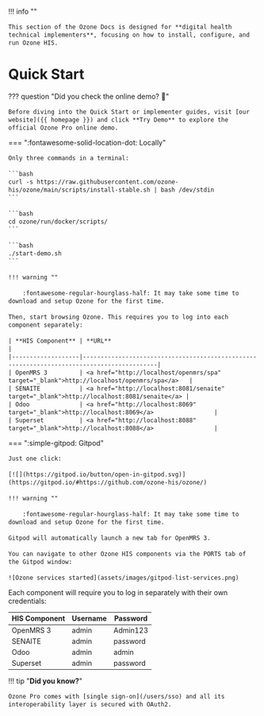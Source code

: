 !!! info ""

    This section of the Ozone Docs is designed for **digital health technical implementers**, focusing on how to install, configure, and run Ozone HIS.

# Quick Start

??? question "Did you check the online demo? :thinking:"

    Before diving into the Quick Start or implementer guides, visit [our website]({{ homepage }}) and click **Try Demo** to explore the official Ozone Pro online demo.

=== ":fontawesome-solid-location-dot: Locally"

    Only three commands in a terminal:

    ```bash
    curl -s https://raw.githubusercontent.com/ozone-his/ozone/main/scripts/install-stable.sh | bash /dev/stdin
    ```

    ```bash
    cd ozone/run/docker/scripts/
    ```

    ```bash
    ./start-demo.sh
    ```

    !!! warning ""

        :fontawesome-regular-hourglass-half: It may take some time to download and setup Ozone for the first time.

    Then, start browsing Ozone. This requires you to log into each component separately:

    | **HIS Component** | **URL**                                                                                   |
    |-------------------|-------------------------------------------------------------------------------------------|
    | OpenMRS 3         | <a href="http://localhost/openmrs/spa" target="_blank">http://localhost/openmrs/spa</a>   |
    | SENAITE           | <a href="http://localhost:8081/senaite" target="_blank">http://localhost:8081/senaite</a> |
    | Odoo              | <a href="http://localhost:8069" target="_blank">http://localhost:8069</a>                 |
    | Superset          | <a href="http://localhost:8088" target="_blank">http://localhost:8088</a>                 |


=== ":simple-gitpod: Gitpod"

    Just one click:
    
    [![](https://gitpod.io/button/open-in-gitpod.svg)](https://gitpod.io/#https://github.com/ozone-his/ozone/)

    !!! warning ""

        :fontawesome-regular-hourglass-half: It may take some time to download and setup Ozone for the first time.

    Gitpod will automatically launch a new tab for OpenMRS 3.

    You can navigate to other Ozone HIS components via the PORTS tab of the Gitpod window:

    ![Ozone services started](assets/images/gitpod-list-services.png)

Each component will require you to log in separately with their own credentials:

| **HIS Component** | **Username** | **Password** |
|-------------------|--------------|--------------|
| OpenMRS 3         | admin        | Admin123     |
| SENAITE           | admin        | password     |
| Odoo              | admin        | admin        |
| Superset          | admin        | password     |

!!! tip "**Did you know?**"

    Ozone Pro comes with [single sign-on](/users/sso) and all its interoperability layer is secured with OAuth2.
